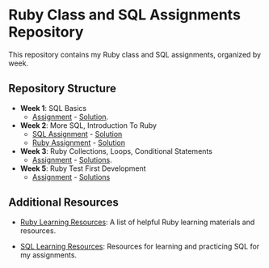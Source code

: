 # Ruby Class and SQL Assignments Repository

This repository contains my Ruby class and SQL assignments, organized by week.

## Repository Structure

- **Week 1**: SQL Basics
  - [Assignment](week-01/assignment.txt) - [Solution](week-01/solutions.sql).
- **Week 2**: More SQL, Introduction To Ruby
  - [SQL Assignment](week-02/sql/assignment.txt) - [Solution](week-02/sql/solutions.sql)
  - [Ruby Assignment](week-02/ruby/assignment.md) - [Solution](week-02/ruby/solution.rb)
- **Week 3**: Ruby Collections, Loops, Conditional Statements
  - [Assignment](week-03/assignment.md) - [Solutions](week-03/solutions).
- **Week 5**: Ruby Test First Development
  - [Assignment](week-05/README.md) - [Solutions](week-05)
  
  


## Additional Resources

- [Ruby Learning Resources](./ruby-resources.md): A list of helpful Ruby learning materials and resources.

- [SQL Learning Resources](./sql-resources.md): Resources for learning and practicing SQL for my assignments.
